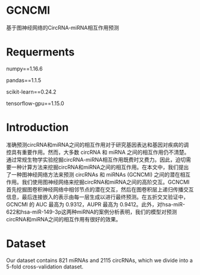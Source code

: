 # GCNCMI

基于图神经网络的CircRNA-miRNA相互作用预测

# Requerments

numpy==1.16.6


pandas==1.1.5


scikit-learn==0.24.2

tensorflow-gpu==1.15.0


# Introduction


准确预测circRNA和miRNA之间的相互作用对于研究基因表达和基因对疾病的调控具有重要作用。然而，大多数 circRNA 和 miRNA 之间的相互作用仍不清楚。通过常规生物学实验挖掘circRNA-miRNA相互作用既费时又费力。因此，迫切需要一种计算方法来挖掘circRNA和miRNA之间的相互作用。在本文中，我们提出了一种图神经网络方法来预测 circRNAs 和 miRNAs (GCNCMI) 之间的潜在相互作用。我们使用图神经网络来挖掘circRNA和miRNA之间的高阶交互。GCNCMI首先挖掘图卷积神经网络中相邻节点的潜在交互，然后在图卷积层上递归传播交互信息，最后连接嵌入的表示由每一层生成以进行最终预测。在五折交叉验证中，GCNCMI 的 AUC 最高为 0.9312，AUPR 最高为 0.9412。此外，对hsa-miR-622和hsa-miR-149-3p这两种miRNA的案例分析表明，我们的模型对预测circRNA和miRNA之间的相互作用有很好的效果。 

<!-- #Citation
If you want to use our codes and datasets in your research, please cite:


CircRNA-miRNA interaction Prediction Based on
Graph Neural Network -->
# Dataset

Our dataset contains 821 miRNAs and 2115 circRNAs, which we divide into a 5-fold cross-validation dataset.


